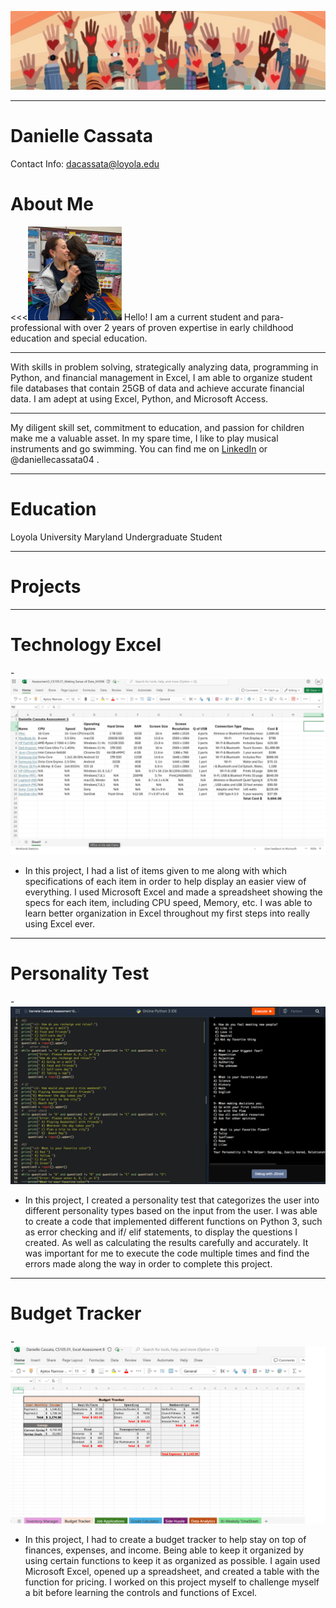![Banner](Images/Banner_photo.png)

***

# Danielle Cassata 
Contact Info: dacassata@loyola.edu
# About Me 
<<<![Profile-Photo](Images/Profile_Pic.png)
Hello! I am a current student and para-professional with over 2 years of proven expertise in early childhood education and special education. 
***
With skills in problem solving, strategically analyzing data, programming in Python, and financial management in Excel, I am able to organize student file databases that contain 25GB of data and achieve accurate financial data. I am adept at using Excel, Python, and Microsoft Access. 
***
My diligent skill set, commitment to education, and passion for children make me a valuable asset. In my spare time, I like to play musical instruments and go swimming.
You can find me on [LinkedIn](https://www.linkedin.com) or @daniellecassata04 .

***

# Education 
Loyola University Maryland Undergraduate Student

***

# Projects

***

# Technology Excel 

-!["Excel Spreadsheet Image"](Images/Photo-Project1.png)
 - In this project, I had a list of items given to me along with which specifications of each item in order to help display an easier view of everything. I used Microsoft Excel and made a spreadsheet showing the specs for each item, including CPU speed, Memory, etc. I was able to learn better organization in Excel throughout my first steps into really using Excel ever.

***

# Personality Test 
-!["Python3 Code Image"](Images/Photo-Project2.png)
 - In this project, I created a personality test that categorizes the user into different personality types based on the input from the user. I was able to create a code that implemented different functions on Python 3, such as error checking and if/ elif statements, to display the questions I created. As well as calculating the results carefully and accurately. It was important for me to execute the code multiple times and find the errors made along the way in order to complete this project.


***

# Budget Tracker 
 -![Excel Spreadsheet Budget Image](Images/Photo-Project3.png)
 - In this project, I had to create a budget tracker to help stay on top of finances, expenses, and income. Being able to keep it organized by using certain functions to keep it as organized as possible. I again used Microsoft Excel, opened up a spreadsheet, and created a table with the function for pricing. I worked on this project myself to challenge myself a bit before learning the controls and functions of Excel.

